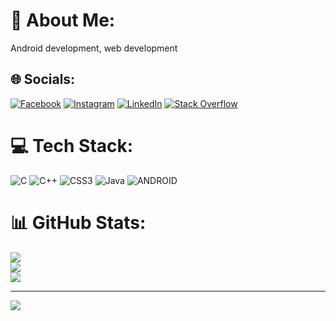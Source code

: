 # 💫 About Me:
Android development, web development


## 🌐 Socials:
[![Facebook](https://img.shields.io/badge/Facebook-%231877F2.svg?logo=Facebook&logoColor=white)](https://facebook.com/https://www.facebook.com/profile.php?id=100083399975132) [![Instagram](https://img.shields.io/badge/Instagram-%23E4405F.svg?logo=Instagram&logoColor=white)](https://instagram.com/https://www.instagram.com/saahil.jyotirvasupavitsree/?next=%2F) [![LinkedIn](https://img.shields.io/badge/LinkedIn-%230077B5.svg?logo=linkedin&logoColor=white)](https://www.linkedin.com/in/jps-saahil-38b462234/) [![Stack Overflow](https://img.shields.io/badge/-Stackoverflow-FE7A16?logo=stack-overflow&logoColor=white)](https://stackoverflow.com/users/https://stackoverflow.com/users/17570074/saahil) 

# 💻 Tech Stack:
![C](https://img.shields.io/badge/c-%2300599C.svg?style=for-the-badge&logo=c&logoColor=white) ![C++](https://img.shields.io/badge/c++-%2300599C.svg?style=for-the-badge&logo=c%2B%2B&logoColor=white) ![CSS3](https://img.shields.io/badge/css3-%231572B6.svg?style=for-the-badge&logo=css3&logoColor=white) ![Java](https://img.shields.io/badge/java-%23ED8B00.svg?style=for-the-badge&logo=java&logoColor=white) ![ANDROID](https://img.shields.io/badge/android-%2320232a.svg?style=for-the-badge&logo=android&logoColor=%a4c639)
# 📊 GitHub Stats:
![](https://github-readme-stats.vercel.app/api?username=ATOMOSJ&theme=great-gatsby&hide_border=false&include_all_commits=true&count_private=true)<br/>
![](https://github-readme-streak-stats.herokuapp.com/?user=ATOMOSJ&theme=great-gatsby&hide_border=false)<br/>
![](https://github-readme-stats.vercel.app/api/top-langs/?username=ATOMOSJ&theme=great-gatsby&hide_border=false&include_all_commits=true&count_private=true&layout=compact)

---
[![](https://visitcount.itsvg.in/api?id=ATOMOSJ&icon=6&color=1)](https://visitcount.itsvg.in)

<!-- Proudly created with GPRM ( https://gprm.itsvg.in ) -->
